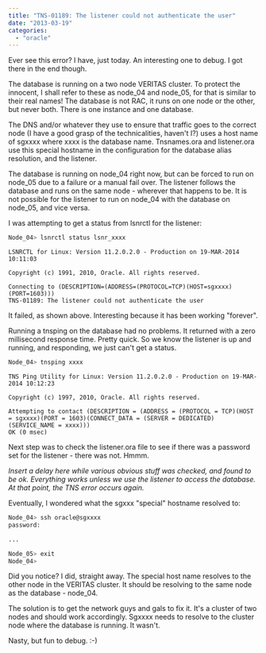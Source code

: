 ```yaml
---
title: "TNS-01189: The listener could not authenticate the user"
date: "2013-03-19"
categories: 
  - "oracle"
---
```


Ever see this error? I have, just today. An interesting one to debug. I got there in the end though.

The database is running on a two node VERITAS cluster. To protect the innocent, I shall refer to these as node_04 and node_05, for that is similar to their real names! The database is not RAC, it runs on one node or the other, but never both. There is one instance and one database.

The DNS and/or whatever they use to ensure that traffic goes to the correct node (I have a good grasp of the technicalities, haven't I?) uses a host name of sgxxxx where xxxx is the database name. Tnsnames.ora and listener.ora use this special hostname in the configuration for the database alias resolution, and the listener.

The database is running on node_04 right now, but can be forced to run on node_05 due to a failure or a manual fail over. The listener follows the database and runs on the same node - wherever that happens to be. It is not possible for the listener to run on node_04 with the database on node_05, and vice versa.

I was attempting to get a status from lsnrctl for the listener:

```bash
Node_04> lsnrctl status lsnr_xxxx
```
```text
LSNRCTL for Linux: Version 11.2.0.2.0 - Production on 19-MAR-2014 10:11:03

Copyright (c) 1991, 2010, Oracle. All rights reserved.

Connecting to (DESCRIPTION=(ADDRESS=(PROTOCOL=TCP)(HOST=sgxxxx)(PORT=1603)))
TNS-01189: The listener could not authenticate the user
```

It failed, as shown above. Interesting because it has been working "forever".

Running a tnsping on the database had no problems. It returned with a zero millisecond response time. Pretty quick. So we know the listener is up and running, and responding, we just can't get a status.

```bash
Node_04> tnsping xxxx
```
```text
TNS Ping Utility for Linux: Version 11.2.0.2.0 - Production on 19-MAR-2014 10:12:23

Copyright (c) 1997, 2010, Oracle. All rights reserved.

Attempting to contact (DESCRIPTION = (ADDRESS = (PROTOCOL = TCP)(HOST = sgxxxx)(PORT = 1603)(CONNECT_DATA = (SERVER = DEDICATED) (SERVICE_NAME = xxxx)))
OK (0 msec)
```

Next step was to check the listener.ora file to see if there was a password set for the listener - there was not. Hmmm.

*Insert a delay here while various obvious stuff was checked, and found to be ok. Everything works unless we use the listener to access the database. At that point, the TNS error occurs again.*

Eventually, I wondered what the sgxxx "special" hostname resolved to:

```bash
Node_04> ssh oracle@sgxxxx
password: 

...

Node_05> exit
Node_04>
```

Did you notice? I did, straight away. The special host name resolves to the other node in the VERITAS cluster. It should be resolving to the same node as the database - node_04.

The solution is to get the network guys and gals to fix it. It's a cluster of two nodes and should work accordingly. Sgxxxx needs to resolve to the cluster node where the database is running. It wasn't.

Nasty, but fun to debug. :-)
